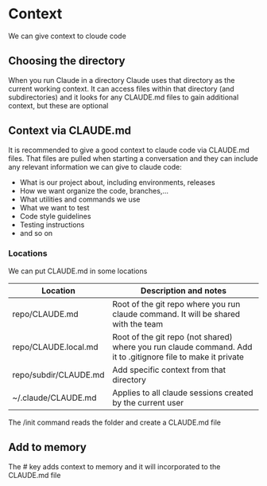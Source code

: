 # Context

We can give context to cloude code

## Choosing the directory

When you run Claude in a directory Claude uses that directory as the current working context. It can access files within that directory (and subdirectories) and it looks for any CLAUDE.md files to gain additional context, but these are optional

## Context via CLAUDE.md

It is recommended to give a good context to claude code via CLAUDE.md files. That files are pulled when starting a conversation and they can include any relevant information we can give to claude code:

- What is our project about, including environments, releases
- How we want organize the code, branches,...
- What utilities and commands we use
- What we want to test
- Code style guidelines
- Testing instructions
- and so on

### Locations

We can put CLAUDE.md in some locations

| Location              | Description and notes                                                                                        |
|-----------------------|--------------------------------------------------------------------------------------------------------------|
| repo/CLAUDE.md        | Root of the git repo where you run claude command. It will be shared with the team                           |
| repo/CLAUDE.local.md  | Root of the git repo (not shared) where you run claude command. Add it to .gitignore file to make it private |
| repo/subdir/CLAUDE.md | Add specific context from that directory                                                                     |
| ~/.claude/CLAUDE.md   | Applies to all claude sessions created by the current user                                                   |

The /init command reads the folder and create a CLAUDE.md file

## Add to memory

The # key adds context to memory and it will incorporated to the CLAUDE.md file
